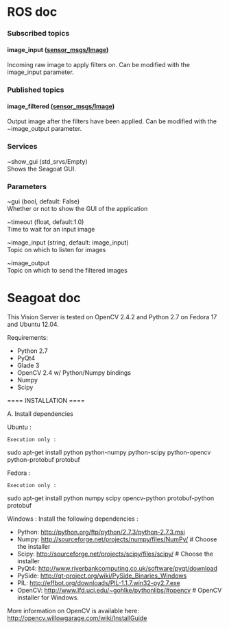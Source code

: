 # ROS doc

### Subscribed topics
#### image_input ([sensor_msgs/Image](http://docs.ros.org/api/sensor_msgs/html/msg/Image.html))
Incoming raw image to apply filters on. Can be modified with the image_input parameter.

### Published topics
#### image_filtered ([sensor_msgs/Image](http://docs.ros.org/api/sensor_msgs/html/msg/Image.html))
Output image after the filters have been applied. Can be modified with the ~image_output parameter.

### Services
~show_gui (std_srvs/Empty)<br/>
Shows the Seagoat GUI.

### Parameters
~gui (bool, default: False)<br/>
Whether or not to show the GUI of the application

~timeout (float, default:1.0) <br/>
Time to wait for an input image

~image_input (string, default: image_input) <br/>
Topic on which to listen for images

~image_output<br/>
Topic on which to send the filtered images

# Seagoat doc

This Vision Server is tested on OpenCV 2.4.2 and Python 2.7 on Fedora 17 and Ubuntu 12.04.

Requirements:
 - Python 2.7
 - PyQt4
 - Glade 3
 - OpenCV 2.4 w/ Python/Numpy bindings
 - Numpy
 - Scipy

==== INSTALLATION ====

A. Install dependencies

  Ubuntu :

    Execution only :
 sudo apt-get install python python-numpy python-scipy python-opencv python-protobuf protobuf

  Fedora : 

    Execution only :
 sudo apt-get install python numpy scipy opencv-python protobuf-python protobuf

  Windows :
	Install the following dependencies :
 - Python: 	http://python.org/ftp/python/2.7.3/python-2.7.3.msi
 - Numpy: 	http://sourceforge.net/projects/numpy/files/NumPy/	# Choose the installer
 - Scipy:	http://sourceforge.net/projects/scipy/files/scipy/	# Choose the installer
 - PyQt4:	http://www.riverbankcomputing.co.uk/software/pyqt/download
 - PySide: 	http://qt-project.org/wiki/PySide_Binaries_Windows
 - PIL:		http://effbot.org/downloads/PIL-1.1.7.win32-py2.7.exe
 - OpenCV: 	http://www.lfd.uci.edu/~gohlke/pythonlibs/#opencv	# OpenCV installer for Windows.

 More information on OpenCV is available here: http://opencv.willowgarage.com/wiki/InstallGuide

